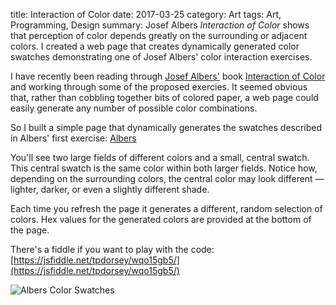 title: Interaction of Color
date: 2017-03-25
category: Art
tags: Art, Programming, Design
summary: Josef Albers _Interaction of Color_ shows that perception of color depends greatly on the surrounding or adjacent colors. I created a web page that creates dynamically generated color swatches demonstrating one of Josef Albers' color interaction exercises.


I have recently been reading through [Josef Albers'](http://albersfoundation.org/teaching/josef-albers/introduction/) book [Interaction of Color](http://www.designersreviewofbooks.com/2010/10/interaction-of-color-by-josef-albers/) and working through some of the proposed exercies. It seemed obvious that, rather than cobbling together bits of colored paper, a web page could easily generate any number of possible color combinations.

So I built a simple page that dynamically generates the swatches described in Albers' first exercise: [Albers]({filename}/pages/albers.md)

You'll see two large fields of different colors and a small, central swatch. This central swatch is the same color within both larger fields. Notice how, depending on the surrounding colors, the central color may look different &mdash; lighter, darker, or even a slightly different shade.

Each time you refresh the page it generates a different, random selection of colors. Hex values for the generated colors are provided at the bottom of the page.

There's a fiddle if you want to play with the code: [https://jsfiddle.net/tpdorsey/wqo15gb5/](https://jsfiddle.net/tpdorsey/wqo15gb5/)

![Albers Color Swatches]({static}/images/albers.png)